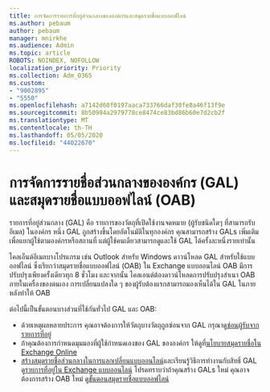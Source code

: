 ```yaml
---
title: การจัดการรายการที่อยู่ส่วนกลางขององค์กรและสมุดรายชื่อแบบออฟไลน์
ms.author: pebaum
author: pebaum
manager: mnirkhe
ms.audience: Admin
ms.topic: article
ROBOTS: NOINDEX, NOFOLLOW
localization_priority: Priority
ms.collection: Adm_O365
ms.custom:
- "9002895"
- "5550"
ms.openlocfilehash: a7142d68f0197aaca733766daf30fe8a46f13f9e
ms.sourcegitcommit: 8b50994a2979778ce8474ce83bd86b60e7d2cb2f
ms.translationtype: MT
ms.contentlocale: th-TH
ms.lasthandoff: 05/05/2020
ms.locfileid: "44022670"
---
```

# <a name="managing-organization-global-address-list-gal-and-offline-address-book-oab"></a>การจัดการรายชื่อส่วนกลางขององค์กร (GAL) และสมุดรายชื่อแบบออฟไลน์ (OAB)

รายการที่อยู่ส่วนกลาง (GAL) คือ รายการของวัตถุที่เปิดใช้งานจดหมาย (ผู้รับชนิดใดๆ ที่สามารถรับอีเมล) ในองค์กร หนึ่ง GAL ถูกสร้างขึ้นโดยอัตโนมัติในทุกองค์กร คุณสามารถสร้าง GALs เพิ่มเติมเพื่อแยกผู้ใช้ตามองค์กรหรือสถานที่ แต่ผู้ใช้คนเดียวสามารถดูและใช้ GAL ได้ครั้งละหนึ่งรายเท่านั้น

ไคลเอ็นต์อีเมลบางโปรแกรม เช่น Outlook สําหรับ Windows ดาวน์โหลด GAL สําหรับใช้แบบออฟไลน์ ซึ่งเรียกว่าสมุดรายชื่อแบบออฟไลน์ (OAB) ใน Exchange แบบออนไลน์ OAB มีการปรับปรุงเพียงครั้งเดียวทุก 8 ชั่วโมง และจากนั้น ไคลเอนต์ต้องดาวน์โหลดการปรับปรุงสําเนา OAB ภายในเครื่องของตนเอง การเปลี่ยนแปลงใด ๆ ของผู้รับต้องแรกสามารถมองเห็นได้ใน GAL ในภายหลังทําให้ OAB

ต่อไปนี้เป็นขั้นตอนบางส่วนที่ใช้กันทั่วไป GAL และ OAB:

- ด้วยเหตุผลหลายประการ คุณอาจต้องการให้วัตถุบางวัตถุถูกซ่อนจาก GAL กรุณาดู[ซ่อนผู้รับจากรายการที่อยู่](https://docs.microsoft.com/exchange/address-books/address-lists/manage-address-lists#hide-recipients-from-address-lists)
- ถ้าคุณต้องการกําหนดมุมมองที่ผู้ใช้กําหนดเองของ GAL ขององค์กร ให้ดูที่[นโยบายสมุดรายชื่อใน Exchange Online](https://docs.microsoft.com/exchange/address-books/address-book-policies/address-book-policies)
- [สร้างสมุดรายชื่อส่วนกลางในการแลกเปลี่ยนแบบออนไลน์](https://docs.microsoft.com/exchange/address-books/address-lists/create-global-address-list)และเรียนรู้วิธีการทํางานกับสิทธิ์ GAL ดู[รายการที่อยู่ใน Exchange แบบออนไลน์](https://docs.microsoft.com/exchange/address-books/address-lists/address-lists) โปรดทราบว่าถ้าคุณสร้าง GALs ใหม่ คุณอาจต้องการสร้าง OAB ใหม่ ดู[ขั้นตอนสมุดรายชื่อแบบออฟไลน์](https://docs.microsoft.com/exchange/address-books/offline-address-books/offline-address-book-procedures)
